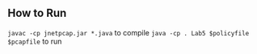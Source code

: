 ## How to Run
`javac -cp jnetpcap.jar *.java` to compile
`java -cp . Lab5 $policyfile $pcapfile` to run